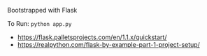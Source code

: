 Bootstrapped with Flask

To Run: `python app.py`

- https://flask.palletsprojects.com/en/1.1.x/quickstart/
- https://realpython.com/flask-by-example-part-1-project-setup/
